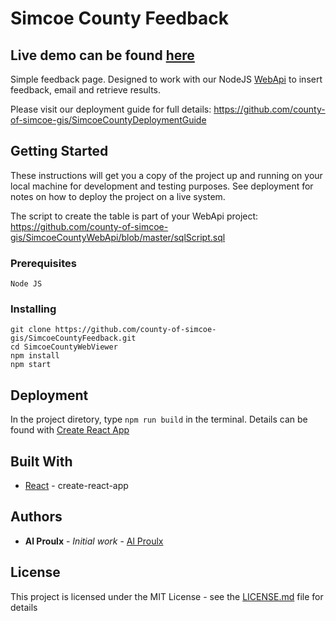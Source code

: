 # Simcoe County Feedback

## Live demo can be found [here](https://opengis.simcoe.ca/feedback)

Simple feedback page. Designed to work with our NodeJS [WebApi](https://github.com/county-of-simcoe-gis/SimcoeCountyWebApi) to insert feedback, email and retrieve results.

Please visit our deployment guide for full details: https://github.com/county-of-simcoe-gis/SimcoeCountyDeploymentGuide

## Getting Started

These instructions will get you a copy of the project up and running on your local machine for development and testing purposes. See deployment for notes on how to deploy the project on a live system.

The script to create the table is part of your WebApi project: https://github.com/county-of-simcoe-gis/SimcoeCountyWebApi/blob/master/sqlScript.sql

### Prerequisites

```
Node JS
```

### Installing

```
git clone https://github.com/county-of-simcoe-gis/SimcoeCountyFeedback.git
cd SimcoeCountyWebViewer
npm install
npm start
```

## Deployment

In the project diretory, type `npm run build` in the terminal. Details can be found with [Create React App](https://github.com/facebook/create-react-app)

## Built With

- [React](https://reactjs.org/) - create-react-app

## Authors

- **Al Proulx** - _Initial work_ - [Al Proulx](https://github.com/iquitwow)

## License

This project is licensed under the MIT License - see the [LICENSE.md](LICENSE.md) file for details
